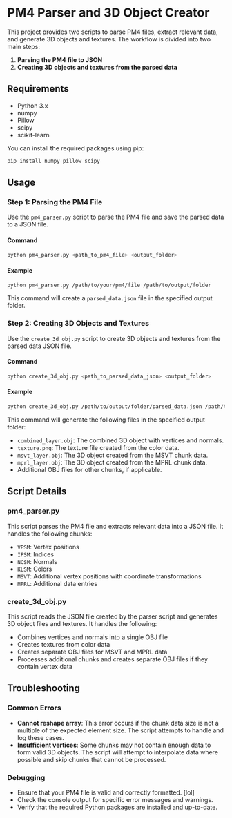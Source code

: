 # PM4 Parser and 3D Object Creator

This project provides two scripts to parse PM4 files, extract relevant data, and generate 3D objects and textures. The workflow is divided into two main steps:

1. **Parsing the PM4 file to JSON**
2. **Creating 3D objects and textures from the parsed data**

## Requirements

- Python 3.x
- numpy
- Pillow
- scipy
- scikit-learn

You can install the required packages using pip:

```sh
pip install numpy pillow scipy
```

## Usage

### Step 1: Parsing the PM4 File

Use the `pm4_parser.py` script to parse the PM4 file and save the parsed data to a JSON file.

#### Command

```sh
python pm4_parser.py <path_to_pm4_file> <output_folder>
```

#### Example

```sh
python pm4_parser.py /path/to/your/pm4/file /path/to/output/folder
```

This command will create a `parsed_data.json` file in the specified output folder.

### Step 2: Creating 3D Objects and Textures

Use the `create_3d_obj.py` script to create 3D objects and textures from the parsed data JSON file.

#### Command

```sh
python create_3d_obj.py <path_to_parsed_data_json> <output_folder>
```

#### Example

```sh
python create_3d_obj.py /path/to/output/folder/parsed_data.json /path/to/output/folder
```

This command will generate the following files in the specified output folder:

- `combined_layer.obj`: The combined 3D object with vertices and normals.
- `texture.png`: The texture file created from the color data.
- `msvt_layer.obj`: The 3D object created from the MSVT chunk data.
- `mprl_layer.obj`: The 3D object created from the MPRL chunk data.
- Additional OBJ files for other chunks, if applicable.

## Script Details

### pm4_parser.py

This script parses the PM4 file and extracts relevant data into a JSON file. It handles the following chunks:

- `VPSM`: Vertex positions
- `IPSM`: Indices
- `NCSM`: Normals
- `KLSM`: Colors
- `MSVT`: Additional vertex positions with coordinate transformations
- `MPRL`: Additional data entries

### create_3d_obj.py

This script reads the JSON file created by the parser script and generates 3D object files and textures. It handles the following:

- Combines vertices and normals into a single OBJ file
- Creates textures from color data
- Creates separate OBJ files for MSVT and MPRL data
- Processes additional chunks and creates separate OBJ files if they contain vertex data

## Troubleshooting

### Common Errors

- **Cannot reshape array**: This error occurs if the chunk data size is not a multiple of the expected element size. The script attempts to handle and log these cases.
- **Insufficient vertices**: Some chunks may not contain enough data to form valid 3D objects. The script will attempt to interpolate data where possible and skip chunks that cannot be processed.

### Debugging

- Ensure that your PM4 file is valid and correctly formatted. [lol]
- Check the console output for specific error messages and warnings.
- Verify that the required Python packages are installed and up-to-date.